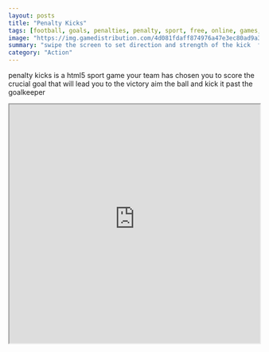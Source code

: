 ```yaml
---
layout: posts
title: "Penalty Kicks"
tags: [football, goals, penalties, penalty, sport, free, online, games, oyna, game, free, games, play, play, games]
image: "https://img.gamedistribution.com/4d081fdaff874976a47e3ec80ad9a393.jpg"
summary: "swipe the screen to set direction and strength of the kick  free online games oyna game free games play play games"
category: "Action"
---
```


penalty kicks is a html5 sport game your team has chosen you to score the crucial goal that will lead you to the victory aim the ball and kick it past the goalkeeper

<iframe width="100%" height="480px;" src="https://html5.gamedistribution.com/4d081fdaff874976a47e3ec80ad9a393/"></iframe>